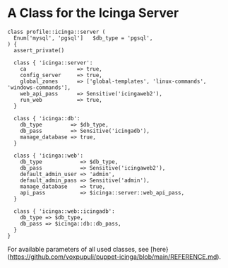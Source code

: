 # A Class for the Icinga Server

```puppet
class profile::icinga::server (
  Enum['mysql', 'pgsql']   $db_type = 'pgsql',
) {
  assert_private()

  class { 'icinga::server':
    ca                => true,
    config_server     => true,
    global_zones      => ['global-templates', 'linux-commands', 'windows-commands'],
    web_api_pass      => Sensitive('icingaweb2'),
    run_web           => true,
  }

  class { 'icinga::db':
    db_type         => $db_type,
    db_pass         => Sensitive('icingadb'),
    manage_database => true,
  }

  class { 'icinga::web':
    db_type            => $db_type,
    db_pass            => Sensitive('icingaweb2'),
    default_admin_user => 'admin',
    default_admin_pass => Sensitive('admin'),
    manage_database    => true,
    api_pass           => $icinga::server::web_api_pass,
  }

  class { 'icinga::web::icingadb':
    db_type => $db_type,
    db_pass => $icinga::db::db_pass,
  }
}
```

For available parameters of all used classes, see [here}(https://github.com/voxpupuli/puppet-icinga/blob/main/REFERENCE.md).
